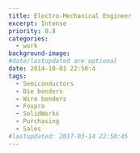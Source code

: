 ```yaml
---
title: Electro-Mechanical Engineer
excerpt: Intense
priority: 0.8
categories:
  - work
background-image:
#date/lastupdated are optional
date: 2014-10-01 22:50:4
tags:
  - Semiconductors
  - Die bonders
  - Wire bonders
  - Foxpro
  - SolidWorks
  - Purchasing
  - Sales
#lastupdated: 2017-03-14 22:50:45
---
```

